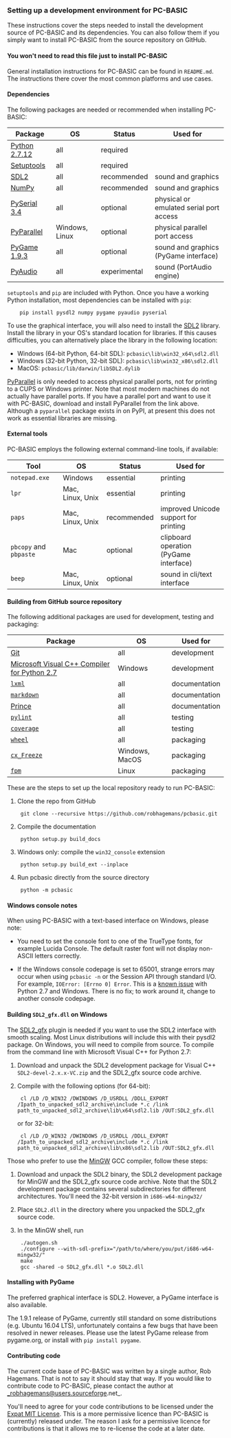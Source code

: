 

### Setting up a development environment for PC-BASIC
These instructions cover the steps needed to install the development source of PC-BASIC and its dependencies. You can also follow them if you simply want to install PC-BASIC from the source repository on GitHub.

#### You won't need to read this file just to install PC-BASIC ####
General installation instructions for PC-BASIC can be found in `README.md`.
The instructions there cover the most common platforms and use cases.


#### Dependencies ####
The following packages are needed or recommended when installing PC-BASIC:

| Package                                                                       | OS                 | Status       | Used for
|-------------------------------------------------------------------------------|--------------------|--------------|----------------------------------------
| [Python 2.7.12](https://www.python.org/downloads/release/python-2712/)        | all                | required     |
| [Setuptools](https://pypi.python.org/pypi/setuptools)                         | all                | required     |
| [SDL2](https://www.libsdl.org/download-2.0.php)                               | all                | recommended  | sound and graphics
| [NumPy](https://sourceforge.net/projects/numpy/files/)                        | all                | recommended  | sound and graphics
| [PySerial 3.4](https://pypi.python.org/pypi/pyserial)                         | all                | optional     | physical or emulated serial port access
| [PyParallel](https://sourceforge.net/projects/pyserial/files/pyparallel/0.2/) | Windows, Linux     | optional     | physical parallel port access
| [PyGame 1.9.3](http://www.pygame.org)                                         | all                | optional     | sound and graphics (PyGame interface)
| [PyAudio](http://people.csail.mit.edu/hubert/pyaudio/)                        | all                | experimental | sound (PortAudio engine)


`setuptools` and `pip` are included with Python.
Once you have a working Python installation, most dependencies can be installed with `pip`:

        pip install pysdl2 numpy pygame pyaudio pyserial

To use the graphical interface, you will also need to install the [SDL2](https://www.libsdl.org/download-2.0.php) library.
Install the library in your OS's standard location for libraries.
If this causes difficulties, you can alternatively place the library in the following location:

- Windows (64-bit Python, 64-bit SDL): `pcbasic\lib\win32_x64\sdl2.dll`  
- Windows (32-bit Python, 32-bit SDL): `pcbasic\lib\win32_x86\sdl2.dll`  
- MacOS: `pcbasic/lib/darwin/libSDL2.dylib`  

[PyParallel](https://sourceforge.net/projects/pyserial/files/pyparallel/0.2/)
is only needed to access physical parallel ports, not for printing to a CUPS or Windows printer.
Note that most modern machines do not actually have parallel ports. If you have a parallel port and want to use it with PC-BASIC,
download and install PyParallel from the link above. Although a `pyparallel` package exists in on PyPI, at present this does not work
as essential libraries are missing.


#### External tools ####
PC-BASIC employs the following external command-line tools, if available:

| Tool                                      | OS                | Status      | Used for
|-------------------------------------------|-------------------|-------------|---------------------------------
| `notepad.exe`                             | Windows           | essential   | printing
| `lpr`                                     | Mac, Linux, Unix  | essential   | printing
| `paps`                                    | Mac, Linux, Unix  | recommended | improved Unicode support for printing
| `pbcopy`  and  `pbpaste`                  | Mac               | optional    | clipboard operation (PyGame interface)
| `beep`                                    | Mac, Linux, Unix  | optional    | sound in cli/text interface


#### Building from GitHub source repository ####
The following additional packages are used for development, testing and packaging:

| Package                                                                                                        | OS                | Used for
|----------------------------------------------------------------------------------------------------------------|-------------------|-----------------
| [Git](https://git-scm.com/)                                                                                    | all               | development
| [Microsoft Visual C++ Compiler for Python 2.7](https://www.microsoft.com/en-us/download/details.aspx?id=44266) | Windows           | development
| [`lxml`](https://pypi.python.org/pypi/lxml/3.4.3)                                                              | all               | documentation
| [`markdown`](https://pypi.python.org/pypi/Markdown)                                                            | all               | documentation
| [Prince](https://www.princexml.com/download/)                                                                  | all               | documentation
| [`pylint`](https://pypi.python.org/pypi/pylint/1.7.6)                                                          | all               | testing
| [`coverage`](https://pypi.python.org/pypi/coverage)                                                            | all               | testing
| [`wheel`](https://pypi.python.org/pypi/wheel)                                                                  | all               | packaging
| [`cx_Freeze`](https://pypi.org/project/cx_Freeze/)                                                             | Windows, MacOS    | packaging
| [`fpm`](https://github.com/jordansissel/fpm)                                                                   | Linux             | packaging


These are the steps to set up the local repository ready to run PC-BASIC:

1. Clone the repo from GitHub

        git clone --recursive https://github.com/robhagemans/pcbasic.git

2. Compile the documentation

        python setup.py build_docs

3. Windows only: compile the `win32_console` extension

        python setup.py build_ext --inplace

4. Run pcbasic directly from the source directory

        python -m pcbasic


#### Windows console notes ####
When using PC-BASIC with a text-based interface on Windows, please note:
- You need to set the console font to one of the TrueType fonts, for example Lucida Console.
  The default raster font will not display non-ASCII letters correctly.

- If the Windows console codepage is set to 65001, strange errors may occur when using `pcbasic -n` or the
  Session API through standard I/O. For example, `IOError: [Errno 0] Error`.
  This is a [known issue](https://bugs.python.org/issue1602) with
  Python 2.7 and Windows. There is no fix; to work around it, change to another console codepage.


#### Building `SDL2_gfx.dll` on Windows ###
The [SDL2_gfx](http://www.ferzkopp.net/wordpress/2016/01/02/sdl_gfx-sdl2_gfx/) plugin is needed if
you want to use the SDL2 interface with smooth scaling. Most Linux distributions will include this with their pysdl2 package.
On Windows, you will need to compile from source. To compile from the command line with Microsoft Visual C++ for Python 2.7:

1. Download and unpack the SDL2 development package for Visual C++ `SDL2-devel-2.x.x-VC.zip` and the SDL2_gfx source code archive.

2. Compile with the following options (for 64-bit):

        cl /LD /D_WIN32 /DWINDOWS /D_USRDLL /DDLL_EXPORT /Ipath_to_unpacked_sdl2_archive\include *.c /link path_to_unpacked_sdl2_archive\lib\x64\sdl2.lib /OUT:SDL2_gfx.dll

   or for 32-bit:

        cl /LD /D_WIN32 /DWINDOWS /D_USRDLL /DDLL_EXPORT /Ipath_to_unpacked_sdl2_archive\include *.c /link path_to_unpacked_sdl2_archive\lib\x86\sdl2.lib /OUT:SDL2_gfx.dll

Those who prefer to use the [MinGW](http://mingw.org/) GCC compiler, follow these steps:  

1. Download and unpack the SDL2 binary, the SDL2 development package for MinGW and the SDL2_gfx source code archive. Note that the SDL2 development package contains several subdirectories for different architectures. You'll need the 32-bit version in `i686-w64-mingw32/`  

2. Place `SDL2.dll` in the directory where you unpacked the SDL2_gfx source code.  

3. In the MinGW shell, run  

        ./autogen.sh
        ./configure --with-sdl-prefix="/path/to/where/you/put/i686-w64-mingw32/"
        make
        gcc -shared -o SDL2_gfx.dll *.o SDL2.dll


#### Installing with PyGame ####
The preferred graphical interface is SDL2. However, a PyGame interface is also available.

The 1.9.1 release of PyGame, currently still standard on some distributions (e.g. Ubuntu 16.04 LTS),
unfortunately contains a few bugs that have been resolved in newer releases. Please use the latest
PyGame release from pygame.org, or install with `pip install pygame`.

#### Contributing code ####

The current code base of PC-BASIC was written by a single author, Rob Hagemans.
That is not to say it should stay that way. If you would like to contribute
code to PC-BASIC, please contact the author at _robhagemans@users.sourceforge.net_.

You'll need to agree for your code contributions to be licensed under the [Expat MIT License](https://opensource.org/licenses/MIT).
This is a more permissive licence than PC-BASIC is (currently) released under. The reason I ask for
a permissive licence for contributions is that it allows me to re-license the code at a later date.
